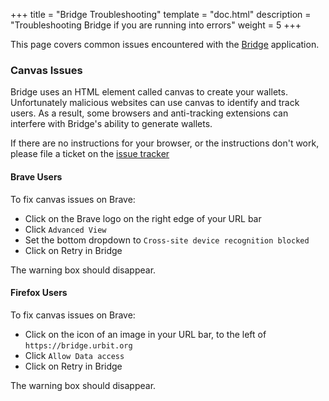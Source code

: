+++
title = "Bridge Troubleshooting"
template = "doc.html"
description = "Troubleshooting Bridge if you are running into errors"
weight = 5
+++

This page covers common issues encountered with the [Bridge](https://bridge.urbit.org) application.

### Canvas Issues

Bridge uses an HTML element called canvas to create your wallets. Unfortunately malicious websites can use canvas to identify and track users. As a result, some browsers and anti-tracking extensions can interfere with Bridge's ability to generate wallets. 

If there are no instructions for your browser, or the instructions don't work, please file a ticket on the [issue tracker](https://github.com/urbit/bridge/issues)

#### Brave Users

To fix canvas issues on Brave:

- Click on the Brave logo on the right edge of your URL bar
- Click `Advanced View`
- Set the bottom dropdown to `Cross-site device recognition blocked`
- Click on Retry in Bridge

The warning box should disappear.

#### Firefox Users

To fix canvas issues on Brave:

- Click on the icon of an image in your URL bar, to the left of
   `https://bridge.urbit.org`
- Click `Allow Data access`
- Click on Retry in Bridge

The warning box should disappear.

